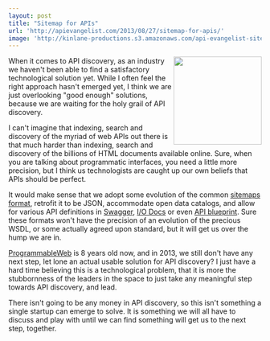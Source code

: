 ```yaml
---
layout: post
title: "Sitemap for APIs"
url: 'http://apievangelist.com/2013/08/27/sitemap-for-apis/'
image: 'http://kinlane-productions.s3.amazonaws.com/api-evangelist-site/blog/bw-telescope.png'
---
```


<img class="c1" src="https://s3.amazonaws.com/kinlane-productions/bw-icons/bw-telescope.png" alt="" width="175" align="right" />

When it comes to API discovery, as an industry we haven't been able to find a satisfactory technological solution yet. While I often feel the right approach hasn't emerged yet, I think we are just overlooking "good enough" solutions, because we are waiting for the holy grail of API discovery.

I can't imagine that indexing, search and discovery of the myriad of web APIs out there is that much harder than indexing, search and discovery of the billions of HTML documents available online. Sure, when you are talking about programmatic interfaces, you need a little more precision, but I think us technologists are caught up our own beliefs that APIs should be perfect.

It would make sense that we adopt some evolution of the common [sitemaps format][1], retrofit it to be JSON, accommodate open data catalogs, and allow for various API definitions in [Swagger][2], [I/O Docs][3] or even [API blueprint][4]. Sure these formats won't have the precision of an evolution of the precious WSDL, or some actually agreed upon standard, but it will get us over the hump we are in.

[ProgrammableWeb][5] is 8 years old now, and in 2013, we still don't have any next step, let lone an actual usable solution for API discovery? I just have a hard time believing this is a technological problem, that it is more the stubbornness of the leaders in the space to just take any meaningful step towards API discovery, and lead.

There isn't going to be any money in API discovery, so this isn't something a single startup can emerge to solve. It is something we will all have to discuss and play with until we can find something will get us to the next step, together.

   [1]: http://www.sitemaps.org/protocol.html
   [2]: https://developers.helloreverb.com/swagger/
   [3]: https://github.com/mashery/iodocs
   [4]: http://apiblueprint.org/ (API Blueprint)
   [5]: http://programmableweb.com (ProgrammableWeb)

